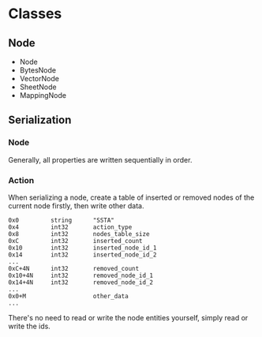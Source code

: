 # Classes

## Node

+ Node
+ BytesNode
+ VectorNode
+ SheetNode
+ MappingNode

## Serialization

### Node

Generally, all properties are written sequentially in order.

### Action

When serializing a node, create a table of inserted or removed nodes of the current node firstly, then write other data.

```
0x0         string      "SSTA"
0x4         int32       action_type
0x8         int32       nodes_table_size
0xC         int32       inserted_count
0x10        int32       inserted_node_id_1
0x14        int32       inserted_node_id_2
...
0xC+4N      int32       removed_count
0x10+4N     int32       removed_node_id_1
0x14+4N     int32       removed_node_id_2
...
0x0+M                   other_data
...
```
There's no need to read or write the node entities yourself, simply read or write the ids.